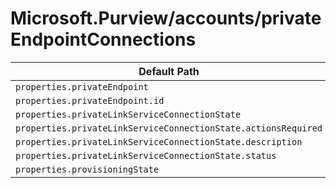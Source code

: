 # Microsoft.Purview/accounts/privateEndpointConnections

| Default Path | Alias |
|---|---|
| `properties.privateEndpoint` | `Microsoft.Purview/accounts/privateEndpointConnections/privateEndpoint` |
| `properties.privateEndpoint.id` | `Microsoft.Purview/accounts/privateEndpointConnections/privateEndpoint.id` |
| `properties.privateLinkServiceConnectionState` | `Microsoft.Purview/accounts/privateEndpointConnections/privateLinkServiceConnectionState` |
| `properties.privateLinkServiceConnectionState.actionsRequired` | `Microsoft.Purview/accounts/privateEndpointConnections/privateLinkServiceConnectionState.actionsRequired` |
| `properties.privateLinkServiceConnectionState.description` | `Microsoft.Purview/accounts/privateEndpointConnections/privateLinkServiceConnectionState.description` |
| `properties.privateLinkServiceConnectionState.status` | `Microsoft.Purview/accounts/privateEndpointConnections/privateLinkServiceConnectionState.status` |
| `properties.provisioningState` | `Microsoft.Purview/accounts/privateEndpointConnections/provisioningState` |

